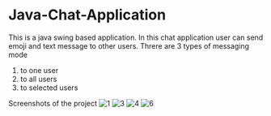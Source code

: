# Java-Chat-Application
This is a java swing based application.
In this chat application user can send emoji and text message to other users.
Threre are 3 types of messaging mode
  1. to one user
  2. to all users
  3. to selected users



Screenshots of the project
![1](https://user-images.githubusercontent.com/47207977/127532187-bfb42358-b038-4453-94bf-592170bda02b.png)
![3](https://user-images.githubusercontent.com/47207977/127532308-bb5a2468-700b-4afa-b620-907ccb04f736.png)
![4](https://user-images.githubusercontent.com/47207977/127532328-8cded9ae-d2d8-4220-a5c2-095a208d6617.png)
![6](https://user-images.githubusercontent.com/47207977/127532336-e90f0348-fd1e-4264-beb9-e1ff7c03332d.png)
